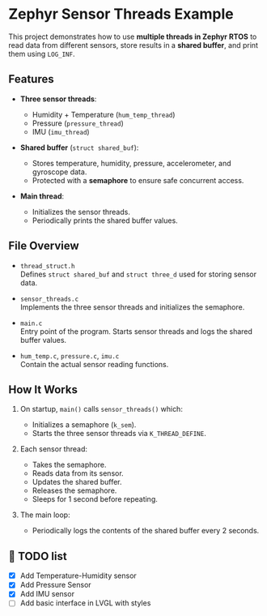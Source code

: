 # Zephyr Sensor Threads Example

This project demonstrates how to use **multiple threads in Zephyr RTOS** to read data from different sensors, store results in a **shared buffer**, and print them using `LOG_INF`.

## Features

- **Three sensor threads**:
  - Humidity + Temperature (`hum_temp_thread`)
  - Pressure (`pressure_thread`)
  - IMU (`imu_thread`)

- **Shared buffer** (`struct shared_buf`):
  - Stores temperature, humidity, pressure, accelerometer, and gyroscope data.
  - Protected with a **semaphore** to ensure safe concurrent access.

- **Main thread**:
  - Initializes the sensor threads.
  - Periodically prints the shared buffer values.

## File Overview

- `thread_struct.h`  
  Defines `struct shared_buf` and `struct three_d` used for storing sensor data.

- `sensor_threads.c`  
  Implements the three sensor threads and initializes the semaphore.

- `main.c`  
  Entry point of the program. Starts sensor threads and logs the shared buffer values.

- `hum_temp.c`, `pressure.c`, `imu.c`  
  Contain the actual sensor reading functions.

## How It Works

1. On startup, `main()` calls `sensor_threads()` which:
   - Initializes a semaphore (`k_sem`).
   - Starts the three sensor threads via `K_THREAD_DEFINE`.

2. Each sensor thread:
   - Takes the semaphore.
   - Reads data from its sensor.
   - Updates the shared buffer.
   - Releases the semaphore.
   - Sleeps for 1 second before repeating.

3. The main loop:
   - Periodically logs the contents of the shared buffer every 2 seconds.

## 📅 TODO list

- [x] Add Temperature-Humidity sensor
- [x] Add Pressure Sensor
- [x] Add IMU sensor
- [ ] Add basic interface in LVGL with styles
